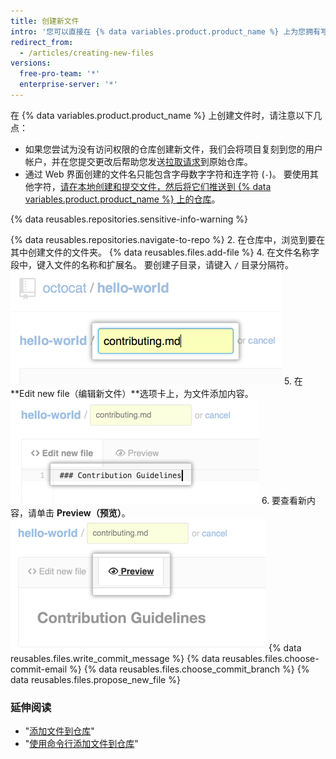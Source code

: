 ```yaml
---
title: 创建新文件
intro: '您可以直接在 {% data variables.product.product_name %} 上为您拥有写入权限的任何仓库创建新文件。'
redirect_from:
  - /articles/creating-new-files
versions:
  free-pro-team: '*'
  enterprise-server: '*'
---
```


在 {% data variables.product.product_name %} 上创建文件时，请注意以下几点：

- 如果您尝试为没有访问权限的仓库创建新文件，我们会将项目复刻到您的用户帐户，并在您提交更改后帮助您发送[拉取请求](/articles/about-pull-requests)到原始仓库。
- 通过 Web 界面创建的文件名只能包含字母数字字符和连字符 (`-`)。 要使用其他字符，[请在本地创建和提交文件，然后将它们推送到 {% data variables.product.product_name %} 上的仓库](/articles/adding-a-file-to-a-repository-using-the-command-line)。

{% data reusables.repositories.sensitive-info-warning %}

{% data reusables.repositories.navigate-to-repo %}
2. 在仓库中，浏览到要在其中创建文件的文件夹。
{% data reusables.files.add-file %}
4. 在文件名称字段中，键入文件的名称和扩展名。 要创建子目录，请键入 `/` 目录分隔符。 ![新文件名](/assets/images/help/repository/new-file-name.png)
5. 在 **Edit new file（编辑新文件）**选项卡上，为文件添加内容。 ![新文件中的内容](/assets/images/help/repository/new-file-content.png)
6. 要查看新内容，请单击 **Preview（预览）**。 ![新文件预览按钮](/assets/images/help/repository/new-file-preview.png)
{% data reusables.files.write_commit_message %}
{% data reusables.files.choose-commit-email %}
{% data reusables.files.choose_commit_branch %}
{% data reusables.files.propose_new_file %}

### 延伸阅读

- "[添加文件到仓库](/articles/adding-a-file-to-a-repository)"
- "[使用命令行添加文件到仓库](/articles/adding-a-file-to-a-repository-using-the-command-line)"
